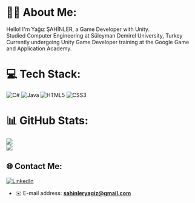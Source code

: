 # 🙋‍♂️ About Me:
Hello! I'm Yağız ŞAHİNLER, a Game Developer with Unity.<br>
Studied Computer Engineering at Süleyman Demirel University, Turkey<br>
Currently undergoing Unity Game Developer training at the  Google Game and Application Academy.

# 💻 Tech Stack:
![C#](https://img.shields.io/badge/c%23-%23239120.svg?style=for-the-badge&logo=csharp&logoColor=white) ![Java](https://img.shields.io/badge/java-%23ED8B00.svg?style=for-the-badge&logo=openjdk&logoColor=white) ![HTML5](https://img.shields.io/badge/html5-%23E34F26.svg?style=for-the-badge&logo=html5&logoColor=white) ![CSS3](https://img.shields.io/badge/css3-%231572B6.svg?style=for-the-badge&logo=css3&logoColor=white)
# 📊 GitHub Stats:
![](https://github-readme-stats.vercel.app/api?username=yagizsahinler&theme=react&hide_border=false&include_all_commits=false&count_private=false)<br/>
![](https://github-readme-stats.vercel.app/api/top-langs/?username=yagizsahinler&theme=react&hide_border=false&include_all_commits=false&count_private=false&layout=compact)

## 🌐 Contact Me:
[![LinkedIn](https://img.shields.io/badge/LinkedIn-%230077B5.svg?logo=linkedin&logoColor=white)](https://linkedin.com/in/https://www.linkedin.com/in/yagizsahinler/)<br/>
- ✉️ E-mail address: **sahinleryagiz@gmail.com**
<!-- Proudly created with GPRM ( https://gprm.itsvg.in ) -->
